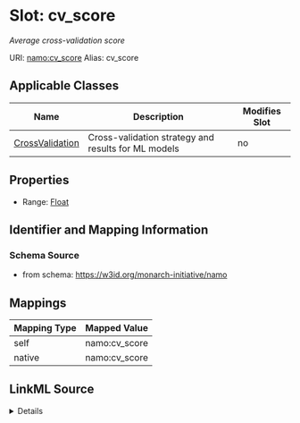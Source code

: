 

# Slot: cv_score 


_Average cross-validation score_





URI: [namo:cv_score](https://w3id.org/monarch-initiative/namo/cv_score)
Alias: cv_score

<!-- no inheritance hierarchy -->





## Applicable Classes

| Name | Description | Modifies Slot |
| --- | --- | --- |
| [CrossValidation](CrossValidation.md) | Cross-validation strategy and results for ML models |  no  |






## Properties

* Range: [Float](Float.md)




## Identifier and Mapping Information






### Schema Source


* from schema: https://w3id.org/monarch-initiative/namo




## Mappings

| Mapping Type | Mapped Value |
| ---  | ---  |
| self | namo:cv_score |
| native | namo:cv_score |




## LinkML Source

<details>
```yaml
name: cv_score
description: Average cross-validation score
from_schema: https://w3id.org/monarch-initiative/namo
rank: 1000
alias: cv_score
owner: CrossValidation
domain_of:
- CrossValidation
range: float

```
</details>